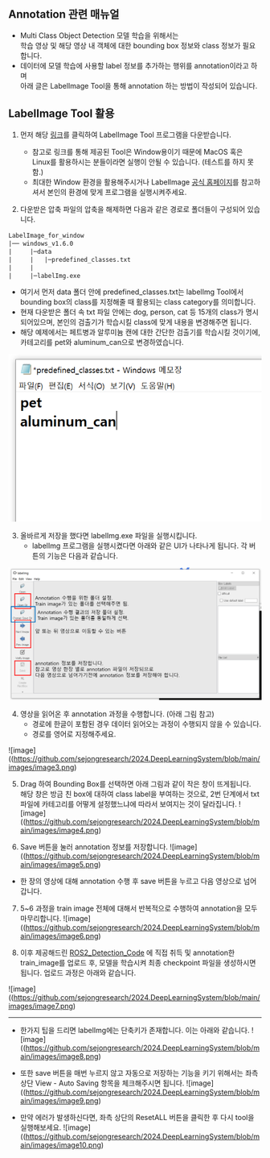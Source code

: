 ## Annotation 관련 매뉴얼
- Multi Class Object Detection 모델 학습을 위해서는 <br> 학습 영상 및 해당 영상 내 객체에 대한 bounding box 정보와 class 정보가 필요합니다. 
- 데이터에 모델 학습에 사용할 label 정보를 추가하는 행위를 annotation이라고 하며 <br> 아래 글은 LabelImage Tool을 통해 annotation 하는 방법이 작성되어 있습니다.

## LabelImage Tool 활용
1. 먼저 해당 [링크](https://drive.google.com/uc?id=1cTv2dx52tXmLw0R8xFIQ4_uWD2bJQeBA&export=download)를 클릭하여 LabelImage Tool 프로그램을 다운받습니다.
   - 참고로 링크를 통해 제공된 Tool은 Window용이기 때문에 MacOS 혹은 Linux를 활용하시는 분들이라면 실행이 안될 수 있습니다. (테스트를 하지 못함.) 
    -  최대한 Window 환경을 활용해주시거나 LabelImage [공식 홈페이지](https://github.com/heartexlabs/labelImg)를 참고하셔서 본인의 환경에 맞게 프로그램을 실행시켜주세요.
 
2. 다운받은 압축 파일의 압축을 해제하면 다음과 같은 경로로 폴더들이 구성되어 있습니다.
```
LabelImage_for_window
|── windows_v1.6.0
|     |─data
|     |   |─predefined_classes.txt
|     |
|     |─labelImg.exe
```
   - 여기서 먼저 data 폴더 안에 predefined_classes.txt는 labelImg Tool에서 bounding box의 class를 지정해줄 때 활용되는 class category를 의미합니다.
   - 현재 다운받은 폴더 속 txt 파일 안에는 dog, person, cat 등 15개의 class가 명시되어있으며, 본인의 검출기가 학습시킬 class에 맞게 내용을 변경해주면 됩니다.
   - 해당 예제에서는 페트병과 알루미늄 캔에 대한 간단한 검출기를 학습시킬 것이기에, 카테고리를 pet와 aluminum_can으로 변경하였습니다.

![image](https://github.com/sejongresearch/2024.DeepLearningSystem/blob/main/images/image1.png)



3. 올바르게 저장을 했다면 labelImg.exe 파일을 실행시킵니다.
   - labelImg 프로그램을 실행시켰다면 아래와 같은 UI가 나타나게 됩니다. 각 버튼의 기능은 다음과 같습니다.
   
![image](https://github.com/sejongresearch/2024.DeepLearningSystem/blob/main/images/image2.png)

4. 영상을 읽어온 후 annotation 과정을 수행합니다. (아래 그림 참고)
     - 경로에 한글이 포함된 경우 데이터 읽어오는 과정이 수행되지 않을 수 있습니다.
     - 경로를 영어로 지정해주세요.

![image]((https://github.com/sejongresearch/2024.DeepLearningSystem/blob/main/images/image3.png)


5. Drag 하여 Bounding Box를 선택하면 아래 그림과 같이 작은 창이 뜨게됩니다. <br> 해당 창은 방금 친 box에 대하여 class label을 부여하는 것으로, 2번 단계에서  txt 파일에 카테고리를 어떻게 설정했느냐에 따라서 보여지는 것이 달라집니다.
![image]((https://github.com/sejongresearch/2024.DeepLearningSystem/blob/main/images/image4.png)

6. Save 버튼을 눌러 annotation 정보를 저장합니다.
![image]((https://github.com/sejongresearch/2024.DeepLearningSystem/blob/main/images/image5.png)

- 한 장의 영상에 대해 annotation 수행 후 save 버튼을 누르고 다음 영상으로 넘어갑니다. 

7. 5~6 과정을 train image 전체에 대해서 반복적으로 수행하여 annotation을 모두 마무리합니다.
![image]((https://github.com/sejongresearch/2024.DeepLearningSystem/blob/main/images/image6.png)

8. 이후 제공해드린 [ROS2_Detection_Code](https://kaggle.com/datasets/ec2b4415401c4c9a560ee5e32b3e24d4c0900b497b7a37af086eeb92384f89d4) 에 직접 취득 및 annotation한 train_image를 업로드 후, 모델을 학습시켜 최종 checkpoint 파일을 생성하시면 됩니다.  업로드 과정은 아래와 같습니다.

![image]((https://github.com/sejongresearch/2024.DeepLearningSystem/blob/main/images/image7.png)

----
-  한가지 팁을 드리면 labelImg에는 단축키가 존재합니다. 이는 아래와 같습니다.
![image]((https://github.com/sejongresearch/2024.DeepLearningSystem/blob/main/images/image8.png)

- 또한 save 버튼을 매번 누르지 않고 자동으로 저장하는 기능을 키기 위해서는 좌측 상단 View - Auto Saving 항목을 체크해주시면 됩니다.
![image]((https://github.com/sejongresearch/2024.DeepLearningSystem/blob/main/images/image9.png)

- 만약 에러가 발생하신다면, 좌측 상단의 ResetALL 버튼을 클릭한 후 다시 tool을 실행해보세요.
![image]((https://github.com/sejongresearch/2024.DeepLearningSystem/blob/main/images/image10.png)
